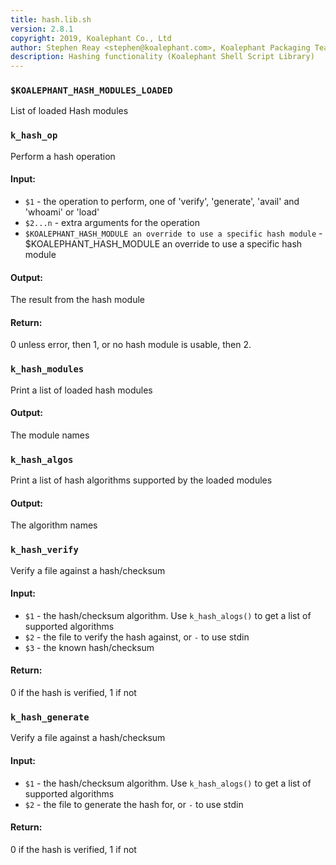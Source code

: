 ```yaml
---
title: hash.lib.sh
version: 2.8.1
copyright: 2019, Koalephant Co., Ltd
author: Stephen Reay <stephen@koalephant.com>, Koalephant Packaging Team <packages@koalephant.com>
description: Hashing functionality (Koalephant Shell Script Library)
---
```


### `$KOALEPHANT_HASH_MODULES_LOADED`
List of loaded Hash modules

### `k_hash_op`
Perform a hash operation

#### Input:
 * `$1` - the operation to perform, one of 'verify', 'generate', 'avail' and 'whoami' or 'load'
 * `$2...n` - extra arguments for the operation
 * `$KOALEPHANT_HASH_MODULE an override to use a specific hash module` - $KOALEPHANT_HASH_MODULE an override to use a specific hash module

#### Output:
The result from the hash module

#### Return:
0 unless error, then 1, or no hash module is usable, then 2.

### `k_hash_modules`
Print a list of loaded hash modules

#### Output:
The module names

### `k_hash_algos`
Print a list of hash algorithms supported by the loaded modules

#### Output:
The algorithm names

### `k_hash_verify`
Verify a file against a hash/checksum

#### Input:
 * `$1` - the hash/checksum algorithm. Use `k_hash_alogs()` to get a list of supported algorithms
 * `$2` - the file to verify the hash against, or `-` to use stdin
 * `$3` - the known hash/checksum

#### Return:
0 if the hash is verified, 1 if not

### `k_hash_generate`
Verify a file against a hash/checksum

#### Input:
 * `$1` - the hash/checksum algorithm. Use `k_hash_alogs()` to get a list of supported algorithms
 * `$2` - the file to generate the hash for, or `-` to use stdin

#### Return:
0 if the hash is verified, 1 if not

